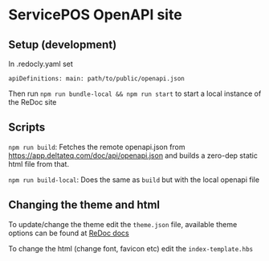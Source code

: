 # ServicePOS OpenAPI site

## Setup (development)
In .redocly.yaml set

`apiDefinitions:
  main: path/to/public/openapi.json
`

Then run `npm run bundle-local && npm run start` to start a local instance of the ReDoc site

## Scripts
`npm run build`: Fetches the remote openapi.json from https://app.deltateq.com/doc/api/openapi.json and builds a zero-dep static html file from that.

`npm run build-local`: Does the same as `build` but with the local openapi file

## Changing the theme and html
To update/change the theme edit the `theme.json` file, available theme options can be found at [ReDoc docs](https://redoc.ly/docs/api-reference-docs/configuration/theming/)

To change the html (change font, favicon etc) edit the `index-template.hbs`